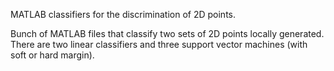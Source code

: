 MATLAB classifiers for the discrimination of 2D points.

Bunch of MATLAB files that classify two sets of 2D points locally generated.
There are two linear classifiers and three support vector machines (with soft or hard margin).
